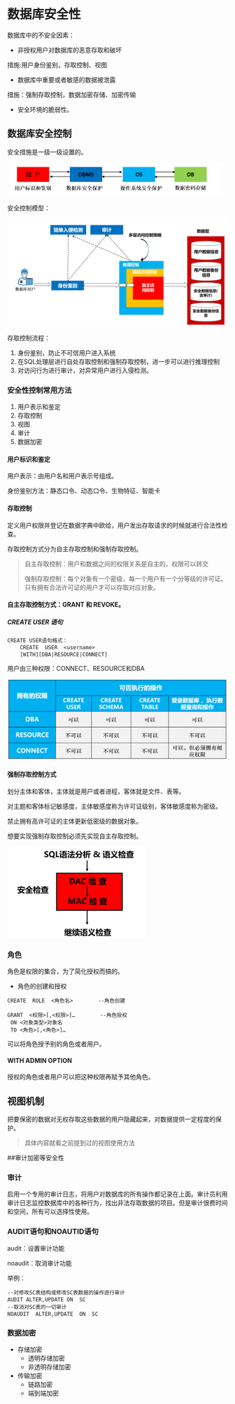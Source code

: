 # 数据库安全性



数据库中的不安全因素：

- 非授权用户对数据库的恶意存取和破坏

措施:用户身份鉴别，存取控制、视图

- 数据库中重要或者敏感的数据被泄露

措施：强制存取控制，数据加密存储、加密传输

- 安全环境的脆弱性。

## 数据库安全控制

安全措施是一级一级设置的。

<img src="./assets/image-20230613172547781.png" alt="image-20230613172547781" style="zoom:50%;" />

安全控制模型：

<img src="./assets/image-20230613172649770.png" alt="image-20230613172649770" style="zoom:50%;" />

存取控制流程：

1. 身份鉴别，防止不可信用户进入系统
2. 在SQL处理层进行自处存取控制和强制存取控制，进一步可以进行推理控制
3. 对访问行为进行审计，对异常用户进行入侵检测。

### 安全性控制常用方法

1. 用户表示和鉴定
2. 存取控制
3. 视图
4. 审计
5. 数据加密

#### 用户标识和鉴定

用户表示：由用户名和用户表示号组成。

身份鉴别方法：静态口令、动态口令、生物特征、智能卡

#### 存取控制

定义用户权限并登记在数据字典中欧给，用户发出存取请求的时候就进行合法性检查。

存取控制方式分为自主存取控制和强制存取控制。

> 自主存取控制：用户和数据之间的权限关系是自主的，权限可以转交
>
> 强制存取控制：每个对象有一个密级，每一个用户有一个分等级的许可证。只有拥有合法许可证的用户才可以存取对应对象。

#### **自主存取控制方式**：GRANT 和 REVOKE。

##### CREATE USER 语句

~~~
CREATE USER语句格式：
    CREATE  USER  <username> 
    [WITH][DBA|RESOURCE|CONNECT]
~~~

用户由三种权限：CONNECT、RESOURCE和DBA

<img src="./assets/image-20230613180211577.png" alt="image-20230613180211577" style="zoom:50%;" />

#### 强制存取控制方式

划分主体和客体，主体就是用户或者进程，客体就是文件、表等。

对主题和客体标记敏感度，主体敏感度称为许可证级别，客体敏感度称为密级。

禁止拥有高许可证的主体更新低密级的数据对象。

想要实现强制存取控制必须先实现自主存取控制。

<img src="./assets/image-20230613181222028.png" alt="image-20230613181222028" style="zoom:50%;" />

### 角色

角色是权限的集合，为了简化授权而搞的。

- 角色的创建和授权

~~~
CREATE  ROLE  <角色名>        --角色创建

GRANT  <权限>[,<权限>]…        --角色授权
 ON <对象类型>对象名  
 TO <角色>[,<角色>]…
~~~

可以将角色授予别的角色或者用户。

#### WITH ADMIN OPTION

授权的角色或者用户可以把这种权限再赋予其他角色。                 

## 视图机制

把要保密的数据对无权存取这些数据的用户隐藏起来，对数据提供一定程度的保护。

> 具体内容就看之前提到过的视图使用方法

##审计加密等安全性

### 审计

启用一个专用的审计日志，将用户对数据库的所有操作都记录在上面。审计员利用审计日志监控数据库中的各种行为，找出非法存取数据的项目。但是审计很费时间和空间，所有可以选择性使用。

### AUDIT语句和NOAUTID语句

audit：设置审计功能

noaudit：取消审计功能

举例：

~~~
--对修改SC表结构或修改SC表数据的操作进行审计
AUDIT ALTER,UPDATE ON  SC
--取消对SC表的一切审计
NOAUDIT  ALTER,UPDATE  ON  SC

~~~

### 数据加密

- 存储加密
  - 透明存储加密
  - 非透明存储加密
- 传输加密
  - 链路加密
  - 端到端加密
